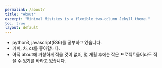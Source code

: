 ```yaml
---
permalink: /about/
title: "About"
excerpt: "Minimal Mistakes is a flexible two-column Jekyll theme."
toc: true
layout: default
---
```


* python3, javascript(ES6)를 공부하고 있습니다. 
* 커피, 차, cs를 좋아합니다.
* 아직 about에 거창하게 적을 것이 없어, 몇 개월 후에는 작은 프로젝트들이라도 적을 수 있기를 바라고 있습니다. 
